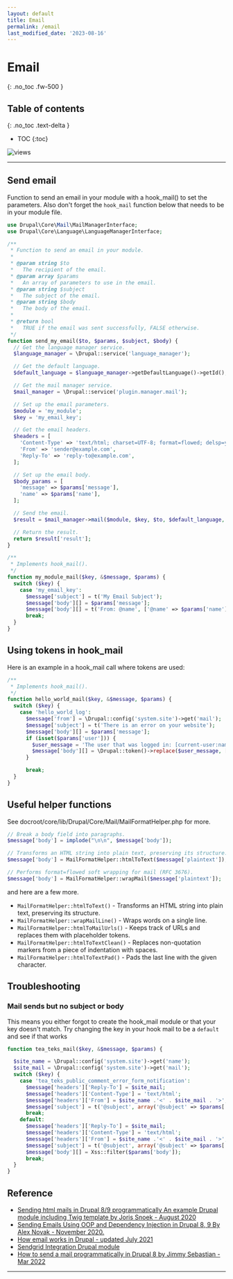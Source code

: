 ```yaml
---
layout: default
title: Email
permalink: /email
last_modified_date: '2023-08-16'
---
```


# Email
{: .no_toc .fw-500 }

## Table of contents
{: .no_toc .text-delta }

- TOC
{:toc}

![views](https://api.visitor.plantree.me/visitor-badge/pv?label=views&color=informational&namespace=d9book&key=email.md)

---

## Send email

Function to send an email in your module with a hook_mail() to set the parameters. Also don't forget the `hook_mail` function below that needs to be in your module file.

```php
use Drupal\Core\Mail\MailManagerInterface;
use Drupal\Core\Language\LanguageManagerInterface;

/**
 * Function to send an email in your module.
 *
 * @param string $to
 *   The recipient of the email.
 * @param array $params
 *   An array of parameters to use in the email.
 * @param string $subject
 *   The subject of the email.
 * @param string $body
 *   The body of the email.
 *
 * @return bool
 *   TRUE if the email was sent successfully, FALSE otherwise.
 */
function send_my_email($to, $params, $subject, $body) {
  // Get the language manager service.
  $language_manager = \Drupal::service('language_manager');

  // Get the default language.
  $default_language = $language_manager->getDefaultLanguage()->getId();

  // Get the mail manager service.
  $mail_manager = \Drupal::service('plugin.manager.mail');

  // Set up the email parameters.
  $module = 'my_module';
  $key = 'my_email_key';

  // Get the email headers.
  $headers = [
    'Content-Type' => 'text/html; charset=UTF-8; format=flowed; delsp=yes',
    'From' => 'sender@example.com',
    'Reply-To' => 'reply-to@example.com',
  ];

  // Set up the email body.
  $body_params = [
    'message' => $params['message'],
    'name' => $params['name'],
  ];

  // Send the email.
  $result = $mail_manager->mail($module, $key, $to, $default_language, $body_params, NULL, TRUE, $headers);

  // Return the result.
  return $result['result'];
}

/**
 * Implements hook_mail().
 */
function my_module_mail($key, &$message, $params) {
  switch ($key) {
    case 'my_email_key':
      $message['subject'] = t('My Email Subject');
      $message['body'][] = $params['message'];
      $message['body'][] = t('From: @name', ['@name' => $params['name']]);
      break;
  }
}
```


## Using tokens in hook_mail

Here is an example in a hook_mail call where tokens are used:

```php
/**
 * Implements hook_mail().
 */
function hello_world_mail($key, &$message, $params) {
  switch ($key) {
    case 'hello_world_log':
      $message['from'] = \Drupal::config('system.site')->get('mail');
      $message['subject'] = t('There is an error on your website');
      $message['body'][] = $params['message'];
      if (isset($params['user'])) {
        $user_message = 'The user that was logged in: [current-user:name]';
        $message['body'][] = \Drupal::token()->replace($user_message, ['current-user' => $params['user']]);
      }

      break;
  }
}
```

## Useful helper functions

See docroot/core/lib/Drupal/Core/Mail/MailFormatHelper.php for more.

```php
// Break a body field into paragraphs.
$message['body'] = implode("\n\n", $message['body']);

// Transforms an HTML string into plain text, preserving its structure.
$message['body'] = MailFormatHelper::htmlToText($message['plaintext']);

// Performs format=flowed soft wrapping for mail (RFC 3676).
$message['body'] = MailFormatHelper::wrapMail($message['plaintext']);
```

and here are a few more.

* `MailFormatHelper::htmlToText()` - Transforms an HTML string into plain text, preserving its structure.
* `MailFormatHelper::wrapMailLine()` - Wraps words on a single line.
* `MailFormatHelper::htmlToMailUrls()` - Keeps track of URLs and replaces them with placeholder tokens.
* `MailFormatHelper::htmlToTextClean()` - Replaces non-quotation markers from a piece of indentation with spaces.
* `MailFormatHelper::htmlToTextPad()` - Pads the last line with the given character.

## Troubleshooting

### Mail sends but no subject or body
This means you either forgot to create the hook_mail module or that your key doesn't match.  Try changing the key in your hook mail to be a `default` and see if that works

```php
function tea_teks_mail($key, &$message, $params) {

  $site_name = \Drupal::config('system.site')->get('name');
  $site_mail = \Drupal::config('system.site')->get('mail');
  switch ($key) {
    case 'tea_teks_public_comment_error_form_notification':
      $message['headers']['Reply-To'] = $site_mail;
      $message['headers']['Content-Type'] = 'text/html';
      $message['headers']['From'] = $site_name .'<' . $site_mail . '>';
      $message['subject'] = t('@subject', array('@subject' => $params['subject']));
      break;
    default:
      $message['headers']['Reply-To'] = $site_mail;
      $message['headers']['Content-Type'] = 'text/html';
      $message['headers']['From'] = $site_name .'<' . $site_mail . '>';
      $message['subject'] = t('@subject', array('@subject' => $params['subject']));
      $message['body'][] = Xss::filter($params['body']);
      break;
  }
}

```


## Reference
- [Sending html mails in Drupal 8/9 programmatically An example Drupal module including Twig template by Joris Snoek - August 2020](https://www.lucius.digital/en/blog/sending-html-mails-drupal-89-programmatically-example-drupal-module-including-twig-template)
- [Sending Emails Using OOP and Dependency Injection in Drupal 8, 9 By Alex Novak - November 2020.](https://www.drupalcontractors.com/blog/2020/11/09/sending-emails-using-oop-dependency-injection-drupal/)
- [How email works in Drupal - updated July 2021](https://www.drupal.org/docs/contributed-modules/mime-mail/how-email-works-in-drupal)
- [Sendgrid Integration Drupal module](https://www.drupal.org/project/sendgrid_integration)
- [How to send a mail programmatically in Drupal 8 by Jimmy Sebastian - Mar 2022](https://www.zyxware.com/articles/5504/drupal-8-how-to-send-a-mail-programmatically-in-drupal-8)
  
---

<script src="https://giscus.app/client.js"
        data-repo="selwynpolit/d9book"
        data-repo-id="MDEwOlJlcG9zaXRvcnkzMjUxNTQ1Nzg="
        data-category="Q&A"
        data-category-id="MDE4OkRpc2N1c3Npb25DYXRlZ29yeTMyMjY2NDE4"
        data-mapping="title"
        data-strict="0"
        data-reactions-enabled="1"
        data-emit-metadata="0"
        data-input-position="bottom"
        data-theme="preferred_color_scheme"
        data-lang="en"
        crossorigin="anonymous"
        async>
</script>
